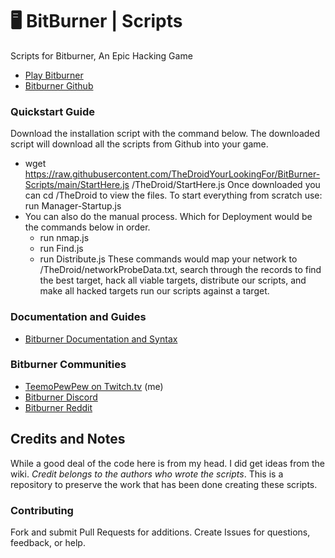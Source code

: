 # 🖥  BitBurner | Scripts

Scripts for Bitburner, An Epic Hacking Game

* [Play Bitburner](https://danielyxie.github.io/bitburner/)
* [Bitburner Github](https://github.com/danielyxie/bitburner)

### Quickstart Guide

Download the installation script with the command below. The downloaded script will download all the scripts from Github into your game.
* wget https://raw.githubusercontent.com/TheDroidYourLookingFor/BitBurner-Scripts/main/StartHere.js /TheDroid/StartHere.js
Once downloaded you can cd /TheDroid to view the files.
To start everything from scratch use: run Manager-Startup.js
* You can also do the manual process. Which for Deployment would be the commands below in order.
  * run nmap.js
  * run Find.js
  * run Distribute.js
These commands would map your network to /TheDroid/networkProbeData.txt, search through the records to find the best target, hack all viable targets, distribute our scripts, and make all hacked targets run our scripts against a target.

### Documentation and Guides

* [Bitburner Documentation and Syntax](https://github.com/danielyxie/bitburner/blob/dev/markdown/bitburner.ns.md)

### Bitburner Communities

* [TeemoPewPew on Twitch.tv](https://www.twitch.tv/teemopewpew) (me)
* [Bitburner Discord](https://discord.gg/vB4uHDy)
* [Bitburner Reddit](https://old.reddit.com/r/Bitburner/)

## Credits and Notes

While a good deal of the code here is from my head. I did get ideas from the wiki.
*Credit belongs to the authors who wrote the scripts*.
This is a repository to preserve the work that has been done
creating these scripts.

### Contributing

Fork and submit Pull Requests for additions. Create Issues
for questions, feedback, or help.
